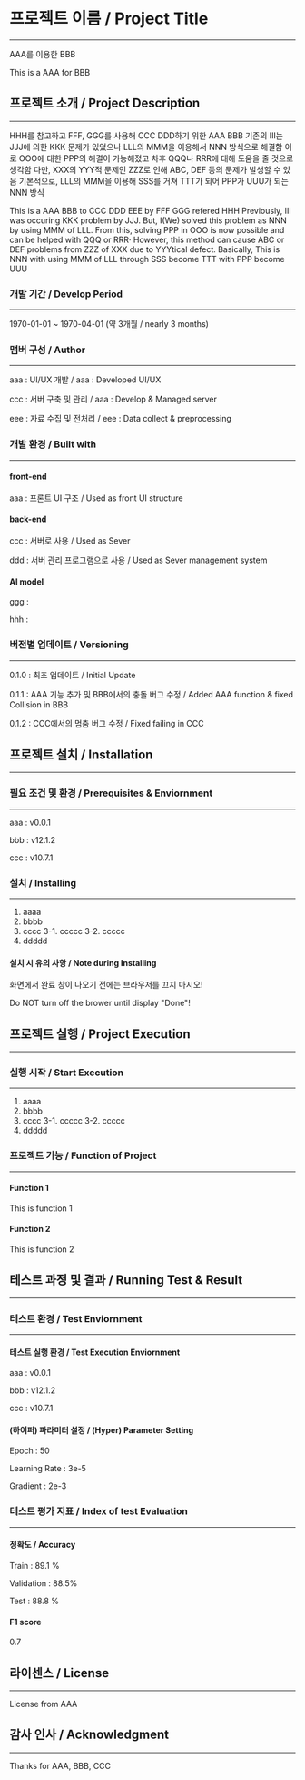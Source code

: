 
# 프로젝트 이름 / Project Title
 ---
 AAA를 이용한 BBB
 
 This is a AAA for BBB

## 프로젝트 소개 / Project Description
---
 HHH를 참고하고 FFF, GGG를 사용해 CCC DDD하기 위한 AAA BBB
 기존의 III는 JJJ에 의한 KKK 문제가 있었으나 LLL의 MMM을 이용해서 NNN 방식으로 해결함
 이로 OOO에 대한 PPP의 해결이 가능해졌고 차후 QQQ나 RRR에 대해 도움을 줄 것으로 생각함
 다만, XXX의 YYY적 문제인 ZZZ로 인해 ABC, DEF 등의 문제가 발생할 수 있음
 기본적으로, LLL의 MMM을 이용해 SSS를 거쳐 TTT가 되어 PPP가 UUU가 되는 NNN 방식

 This is a AAA BBB to CCC DDD EEE by FFF GGG refered HHH
 Previously, III was occuring KKK problem by JJJ. But, I(We) solved this problem as NNN
 by using MMM of LLL. 
 From this, solving PPP in OOO is now possible and can be helped with QQQ or RRR·
 However, this method can cause ABC or DEF problems from ZZZ of XXX due to YYYtical defect.
 Basically, This is NNN with using MMM of LLL through SSS become TTT with PPP become UUU


### 개발 기간 / Develop Period
---
 1970-01-01 ~ 1970-04-01 (약 3개월 / nearly 3 months)

### 맴버 구성 / Author
---
 aaa : UI/UX 개발 / aaa : Developed UI/UX
 
 ccc : 서버 구축 및 관리 / aaa : Develop & Managed server
 
 eee : 자료 수집 및 전처리 / eee : Data collect & preprocessing

### 개발 환경 / Built with
---
#### front-end
 aaa : 프론트 UI 구조 / Used as front UI structure

#### back-end
 ccc : 서버로 사용 / Used as Sever
 
 ddd : 서버 관리 프로그램으로 사용 / Used as Sever management system

#### AI model
 ggg : 
 
 hhh : 

### 버전별 업데이트 / Versioning
---
0.1.0 : 최초 업데이트 / Initial Update


0.1.1 : AAA 기능 추가 및 BBB에서의 충돌 버그 수정 / Added AAA function & fixed Collision in BBB


0.1.2 : CCC에서의 멈춤 버그 수정 / Fixed failing in CCC

## 프로젝트 설치 /  Installation
---
### 필요 조건 및 환경 / Prerequisites & Enviornment
---
aaa : v0.0.1


bbb : v12.1.2


ccc : v10.7.1

### 설치 / Installing
---
1. aaaa
2. bbbb
3. cccc
3-1. ccccc
3-2. ccccc
4. ddddd

#### 설치 시 유의 사항 / Note during Installing
화면에서 완료 창이 나오기 전에는 브라우저를 끄지 마시오!

Do NOT turn off the brower until display "Done"!

## 프로젝트 실행 / Project Execution
---
### 실행 시작 / Start Execution
---
1. aaaa
2. bbbb
3. cccc
3-1. ccccc
3-2. ccccc
4. ddddd

### 프로젝트 기능 / Function of Project
---
#### Function 1
This is function 1

#### Function 2
This is function 2

## 테스트 과정 및 결과 / Running Test & Result
---
### 테스트 환경 / Test Enviornment
---
#### 테스트 실행 환경 / Test Execution Enviornment
aaa : v0.0.1

bbb : v12.1.2

ccc : v10.7.1

#### (하이퍼) 파라미터 설정 / (Hyper) Parameter Setting
Epoch : 50


Learning Rate : 3e-5


Gradient : 2e-3

### 테스트 평가 지표 / Index of test Evaluation 
---
#### 정확도 / Accuracy
Train : 89.1 %


Validation : 88.5%


Test : 88.8 %

#### F1 score
0.7

## 라이센스 / License
---
License from AAA

## 감사 인사 / Acknowledgment
---
Thanks for AAA, BBB, CCC


